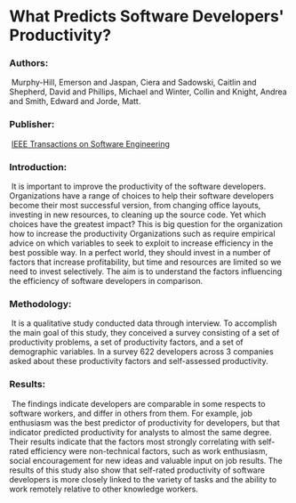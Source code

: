 # What Predicts Software Developers' Productivity?

### Authors:

​				Murphy-Hill, Emerson and Jaspan, Ciera and Sadowski, Caitlin and Shepherd, David and Phillips, Michael and Winter, Collin and Knight, Andrea and Smith, Edward and Jorde, Matt. 

### Publisher: 

​			[IEEE Transactions on Software Engineering](https://ieeexplore.ieee.org/xpl/RecentIssue.jsp?punumber=32) 

### Introduction:

​			It is important to improve the productivity of the software developers. Organizations have a range of choices to help their software developers become their most successful version, from changing office layouts, investing in new resources, to cleaning up the source code. Yet which choices have the greatest impact? This is big question for the organization how to increase the productivity Organizations such as require empirical advice on which variables to seek to exploit to increase efficiency in the best possible way. In a perfect world, they should invest in a number of factors that increase profitability, but time and resources are limited so we need to invest selectively. The aim is to understand the factors influencing the efficiency of software developers in comparison. 

### Methodology:

​			It is a qualitative study conducted data through interview. To accomplish the main goal of this study, they conceived a survey consisting of a set of productivity problems, a set of productivity factors, and a set of demographic variables. In a survey 622 developers across 3 companies asked about these productivity factors and self-assessed productivity. 

### Results:

​			The findings indicate developers are comparable in some respects to software workers, and differ in others from them. For example, job enthusiasm was the best predictor of productivity for developers, but that indicator predicted productivity for analysts to almost the same degree. Their results indicate that the factors most strongly correlating with self-rated efficiency were non-technical factors, such as work enthusiasm, social encouragement for new ideas and valuable input on job results. The results of this study also show that self-rated productivity of software developers is more closely linked to the variety of tasks and the ability to work remotely relative to other knowledge workers.
